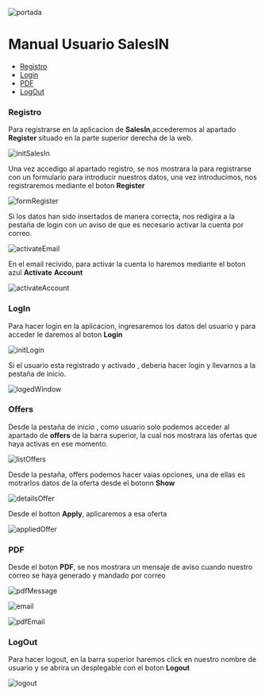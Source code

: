 
![portada](https://github.com/daviimt/SalesIn/blob/main/markdownImages/portada.png?raw=true)

<a name="top"></a>
# Manual Usuario SalesIN

* [Registro](#register)
* [Login](#login)
* [PDF](#PDF)
* [LogOut](#Logout)


<a name="register"></a>

### Registro

Para registrarse en la aplicacion de **SalesIn**,accederemos al apartado **Register** situado en la parte superior derecha de la web.

![initSalesIn](https://github.com/daviimt/SalesIn/blob/main/markdownImages/registro1.PNG?raw=true)

Una vez accedigo al apartado registro, se nos mostrara la para registrarse con un formulario para introducir nuestros datos, una vez introducimos, nos registraremos mediante el boton **Register**

![formRegister](https://github.com/daviimt/SalesIn/blob/main/markdownImages/registro2.PNG?raw=true)

Si los datos han sido insertados de manera correcta, nos redigira a la pestaña de login con un aviso de que es necesario activar la cuenta por correo.

![activateEmail](https://github.com/daviimt/SalesIn/blob/main/markdownImages/registro3.PNG?raw=true)

En el email recivido, para activar la cuenta lo haremos mediante el boton azul **Activate** **Account**

![activateAccount](https://github.com/daviimt/SalesIn/blob/main/markdownImages/registro4.PNG?raw=true)


<a name="login"></a>

### LogIn

Para hacer login en la aplicacion, ingresaremos los datos del usuario y para acceder le daremos al boton **Login**

![initLogin](https://github.com/daviimt/SalesIn/blob/main/markdownImages/login1.PNG?raw=true)


Si el usuario esta registrado y activado , deberia hacer login y llevarnos a la pestaña de inicio.

![logedWindow](https://github.com/daviimt/SalesIn/blob/main/markdownImages/loged1.PNG?raw=true)


<a name="Offers"></a>


### Offers

Desde la pestaña de inicio , como usuario solo podemos acceder al apartado de **offers** de la barra superior, la cual nos mostrara las ofertas que haya activas en ese momento.

![listOffers](https://github.com/daviimt/SalesIn/blob/main/markdownImages/offers1.PNG?raw=true)


Desde la pestaña, offers podemos hacer vaias opciones, una de ellas es motrarlos datos de la oferta desde el botonn **Show**

![detailsOffer](https://github.com/daviimt/SalesIn/blob/main/markdownImages/offers2.PNG?raw=true)


Desde el botton **Apply**, aplicaremos a esa oferta

![appliedOffer](https://github.com/daviimt/SalesIn/blob/main/markdownImages/offers3.PNG?raw=true)


<a name="PDF"></a>

### PDF

Desde el boton **PDF**, se nos mostrara un mensaje de aviso cuando nuestro correo se haya generado y mandado por correo

![pdfMessage](https://github.com/daviimt/SalesIn/blob/main/markdownImages/mail1.PNG?raw=true)

![email](https://github.com/daviimt/SalesIn/blob/main/markdownImages/email2.PNG?raw=true)

![pdfEmail](https://github.com/daviimt/SalesIn/blob/main/markdownImages/pdf.PNG?raw=true)


<a name="Logout"></a>

### LogOut

Para hacer logout, en la barra superior haremos click en nuestro nombre de usuario y se abrira un desplegable con el boton **Logout**

![logout](https://github.com/daviimt/SalesIn/blob/main/markdownImages/logout.PNG?raw=true)















